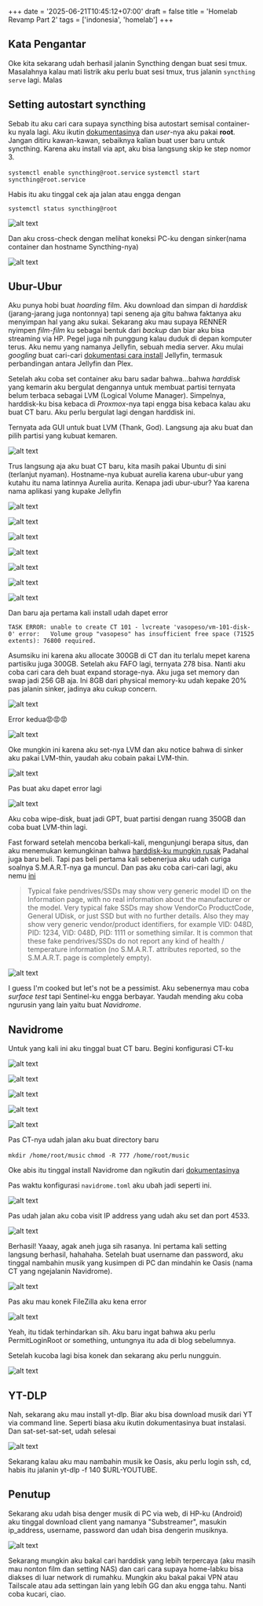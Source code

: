 +++
date = '2025-06-21T10:45:12+07:00'
draft = false
title = 'Homelab Revamp Part 2'
tags = ['indonesia', 'homelab']
+++
## Kata Pengantar
Oke kita sekarang udah berhasil jalanin Syncthing dengan buat sesi tmux. Masalahnya kalau mati listrik aku perlu buat sesi tmux, trus jalanin `syncthing serve` lagi. Malas

## Setting autostart syncthing
Sebab itu aku cari cara supaya syncthing bisa autostart semisal container-ku nyala lagi. Aku ikutin [dokumentasinya](https://docs.syncthing.net/users/autostart.html#linux) dan _user_-nya aku pakai **root**. Jangan ditiru kawan-kawan, sebaiknya kalian buat user baru untuk syncthing. Karena aku install via apt, aku bisa langsung skip ke step nomor 3.

`systemctl enable syncthing@root.service`
`systemctl start syncthing@root.service`

Habis itu aku tinggal cek aja jalan atau engga dengan

`systemctl status syncthing@root`

![alt text](image-1.png)

Dan aku cross-check dengan melihat koneksi PC-ku dengan sinker(nama container dan hostname Syncthing-nya)

![alt text](image.png)

## Ubur-Ubur
Aku punya hobi buat _hoarding_ film. Aku download dan simpan di _harddisk_ (jarang-jarang juga nontonnya) tapi seneng aja gitu bahwa faktanya aku menyimpan hal yang aku sukai. Sekarang aku mau supaya RENNER nyimpen _film-film_ ku sebagai bentuk dari _backup_ dan biar aku bisa streaming via HP. Pegel juga nih punggung kalau duduk di depan komputer terus. Aku nemu yang namanya Jellyfin, sebuah media server. Aku mulai _googling_ buat cari-cari [dokumentasi cara install](https://jellyfin.org/docs/general/installation/linux) Jellyfin, termasuk perbandingan antara Jellyfin dan Plex. 

Setelah aku coba set container aku baru sadar bahwa...bahwa _harddisk_ yang kemarin aku bergulat dengannya untuk membuat partisi ternyata belum terbaca sebagai LVM (Logical Volume Manager). Simpelnya, harddisk-ku bisa kebaca di _Proxmox_-nya tapi engga bisa kebaca kalau aku buat CT baru. Aku perlu bergulat lagi dengan harddisk ini. 

Ternyata ada GUI untuk buat LVM (Thank, God). Langsung aja aku buat dan pilih partisi yang kubuat kemaren.

![alt text](image-2.png)

Trus langsung aja aku buat CT baru, kita masih pakai Ubuntu di sini (terlanjut nyaman). Hostname-nya kubuat aurelia karena ubur-ubur yang kutahu itu nama latinnya Aurelia aurita. Kenapa jadi ubur-ubur? Yaa karena nama aplikasi yang kupake Jellyfin

![alt text](image-3.png)

![alt text](image-4.png)

![alt text](image-5.png)

![alt text](image-6.png)

![alt text](image-7.png)

![alt text](image-8.png)

![alt text](image-9.png)

Dan baru aja pertama kali install udah dapet error

`TASK ERROR: unable to create CT 101 - lvcreate 'vasopeso/vm-101-disk-0' error:   Volume group "vasopeso" has insufficient free space (71525 extents): 76800 required.`

Asumsiku ini karena aku allocate 300GB di CT dan itu terlalu mepet karena partisiku juga 300GB. Setelah aku FAFO lagi, ternyata 278 bisa. Nanti aku coba cari cara deh buat expand storage-nya. Aku juga set memory dan swap jadi 256 GB aja. Ini 8GB dari physical memory-ku udah kepake 20% pas jalanin sinker, jadinya aku cukup concern.

![alt text](image-10.png)

Error kedua😡😡😡

![alt text](image-11.png)

Oke mungkin ini karena aku set-nya LVM dan aku notice bahwa di sinker aku pakai LVM-thin, yaudah aku cobain pakai LVM-thin.

![alt text](image-12.png)

Pas buat aku dapet error lagi

![alt text](image-13.png)

Aku coba wipe-disk, buat jadi GPT, buat partisi dengan ruang 350GB dan coba buat LVM-thin lagi.

Fast forward setelah mencoba berkali-kali, mengunjungi berapa situs, dan aku menemukan kemungkinan bahwa [harddisk-ku mungkin rusak](https://www.reddit.com/r/Proxmox/comments/11pstsb/check_of_pool_pvedata_failed_status1_manual/) Padahal juga baru beli. Tapi pas beli pertama kali sebenerjua aku udah curiga soalnya S.M.A.R.T-nya ga muncul. Dan pas aku coba cari-cari lagi, aku nemu [ini](https://www.hdsentinel.com/how_to_detect_fake_pendrive_memory_card.php)

> Typical fake pendrives/SSDs may show very generic model ID on the Information page, with no real information about the manufacturer or the model. Very typical fake SSDs may show VendorCo ProductCode, General UDisk, or just SSD but with no further details. Also they may show very generic vendor/product identifiers, for example VID: 048D, PID: 1234, VID: 048D, PID: 1111 or something similar. It is common that these fake pendrives/SSDs do not report any kind of health / temperature information (no S.M.A.R.T. attributes reported, so the S.M.A.R.T. page is completely empty).

![alt text](image-14.png)

I guess I'm cooked but let's not be a pessimist. Aku sebenernya mau coba _surface test_ tapi Sentinel-ku engga berbayar. Yaudah mending aku coba ngurusin yang lain yaitu buat _Navidrome_.

## Navidrome
Untuk yang kali ini aku tinggal buat CT baru. Begini konfigurasi CT-ku

![alt text](image-15.png)

![alt text](image-16.png)

![alt text](image-17.png)

![alt text](image-18.png)

![alt text](image-19.png)

Pas CT-nya udah jalan aku buat directory baru

`mkdir /home/root/music`
`chmod -R 777 /home/root/music`

Oke abis itu tinggal install Navidrome dan ngikutin dari [dokumentasinya](https://www.navidrome.org/docs/installation/linux/)

Pas waktu konfigurasi `navidrome.toml` aku ubah jadi seperti ini.

![alt text](image-20.png)

Pas udah jalan aku coba visit IP address yang udah aku set dan port 4533.

![alt text](image-21.png)

Berhasil! Yaaay, agak aneh juga sih rasanya. Ini pertama kali setting langsung berhasil, hahahaha. Setelah buat username dan password, aku tinggal nambahin musik yang kusimpen di PC dan mindahin ke Oasis (nama CT yang ngejalanin Navidrome).

![alt text](image-22.png)

Pas aku mau konek FileZilla aku kena error

![alt text](image-23.png)

Yeah, itu tidak terhindarkan sih. Aku baru ingat bahwa aku perlu PermitLoginRoot or something, untungnya itu ada di blog sebelumnya. 

Setelah kucoba lagi bisa konek dan sekarang aku perlu nungguin.

![alt text](image-24.png)

## YT-DLP
Nah, sekarang aku mau install yt-dlp. Biar aku bisa download musik dari YT via command line. Seperti biasa aku ikutin dokumentasinya buat instalasi. Dan sat-set-sat-set, udah selesai

![alt text](image-25.png)

Sekarang kalau aku mau nambahin musik ke Oasis, aku perlu login ssh, cd, habis itu jalanin yt-dlp -f 140 $URL-YOUTUBE. 

## Penutup
Sekarang aku udah bisa denger musik di PC via web, di HP-ku (Android) aku tinggal download client yang namanya "Substreamer", masukin ip_address, username, password dan udah bisa dengerin musiknya.

![alt text](Untitled.jpg)

Sekarang mungkin aku bakal cari harddisk yang lebih terpercaya (aku masih mau nonton film dan setting NAS) dan cari cara supaya home-labku bisa diakses di luar network di rumahku. Mungkin aku bakal pakai VPN atau Tailscale atau ada settingan lain yang lebih GG dan aku engga tahu. Nanti coba kucari, ciao.